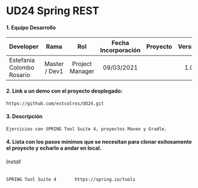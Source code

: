 # UD24 Spring REST

#### 1. Equipo Desarrollo 
| Developer | Rama | Rol | Fecha Incorporación | Proyecto | Versión |
| --- | :---:  | :---:  | :---:  | :---: | :---:  |
| Estefania Colombo Rosario | Master / Dev1 | Project Manager | 09/03/2021 |   | 1.0  |

#### 2. Link a un demo con el proyecto desplegado:
```
https://github.com/estcolros/UD24.git
```

#### 3. Descripción 
```
Ejercicios con SPRING Tool Suite 4, proyectos Maven y Gradle.
```

#### 4. Lista con los pasos mínimos que se necesitan para clonar exitosamente el proyecto y echarlo a andar en local.
###### Install
```
SPRING Tool Suite 4       https://spring.io/tools

```
